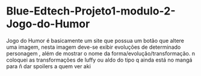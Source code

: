# Blue-Edtech-Projeto1-modulo-2-Jogo-do-Humor
Jogo do Humor é basicamente um site que possua um botão que altere uma imagem, nesta imagem deve-se exibir evoluções de determinado personagem , além de mostrar o nome da forma/evolução/transformação.
n coloquei as transformações de luffy ou aldo do tipo q ainda está no mangá para ñ dar spoilers a quem ver aki

